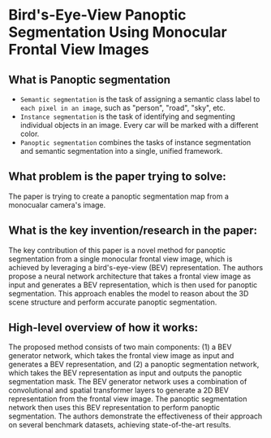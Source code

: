 # Bird's-Eye-View Panoptic Segmentation Using Monocular Frontal View Images

## What is Panoptic segmentation
- `Semantic segmentation` is the task of assigning a semantic class label to `each pixel in an image`, such as "person", "road", "sky", etc.
- `Instance segmentation` is the task of identifying and segmenting individual objects in an image. Every car will be marked with a different color.
- `Panoptic segmentation` combines the tasks of instance segmentation and semantic segmentation into a single, unified framework.

## What problem is the paper trying to solve:
The paper is trying to create a panoptic segmentation map from a monocualar camera's image.

## What is the key invention/research in the paper:
The key contribution of this paper is a novel method for panoptic segmentation from a single monocular frontal view image, which is achieved by leveraging a bird's-eye-view (BEV) representation. The authors propose a neural network architecture that takes a frontal view image as input and generates a BEV representation, which is then used for panoptic segmentation. This approach enables the model to reason about the 3D scene structure and perform accurate panoptic segmentation.

## High-level overview of how it works:
The proposed method consists of two main components: (1) a BEV generator network, which takes the frontal view image as input and generates a BEV representation, and (2) a panoptic segmentation network, which takes the BEV representation as input and outputs the panoptic segmentation mask. The BEV generator network uses a combination of convolutional and spatial transformer layers to generate a 2D BEV representation from the frontal view image. The panoptic segmentation network then uses this BEV representation to perform panoptic segmentation. The authors demonstrate the effectiveness of their approach on several benchmark datasets, achieving state-of-the-art results. 